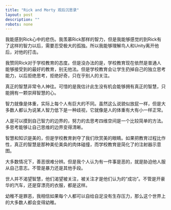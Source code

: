 ```yaml
---
title: "Rick and Morty 观后沉思录"
layout: post
description: ""
robots: none
---
```


我能感到Rick心中的悲伤。我羡慕Rick那样的智力，但是我能够感觉的到Rick有了这样的智力以后，需要忍受极大的孤独。所以我能够理解鸟人和Unity离开他后，对他的打击。

我赞同Rick对于学校教育的态度。但是没办法的是，学校教育现在依然是普通人能够接受到的最好的教育，别无他法。但是学校教育会让学生扔掉自己的独立思考能力，以后拒绝思考，拒绝好奇，只在乎别人的关注。

真正的智慧非常令人神往。可惜的是我估计此生没有机会能够拥有真正的智慧，只能拥有一颗崇拜智慧的心。

智力就像是体重，实际上每个人有巨大的不同。虽然这么说貌似放屁一样，但是大多数人都认为说某人智力低下是一种歧视，它就像是人的体重有大有小一样正常。

人是可以摸到自己智力的边界的，努力的去思考四维空间是一个比较简单的方法。多思考能够让自己思维的边界变得清晰。

智慧和知识是美的，但是学校教育剥夺了我们欣赏美的眼睛。如果把教育过程比作性，真正的智慧是那种美伦美奂的肉体碰撞，而学校教育是简化了的注射器示意图。

大多数情况下，善恶很难分辨。但是我个人认为有一件事是恶的，就是胁迫他人服从自己意志。不管是暴力还是其他手段。

世人并不渴望智慧，他们渴望被关注，被关注才是他们认为的“成功”。不管是开豪华的汽车，还是穿漂亮的衣服，都是这样。

幼稚不是罪恶，我相信如果每个人都可以自给自足没有生存压力，那么这个世界上的大多数人都会变得幼稚。
